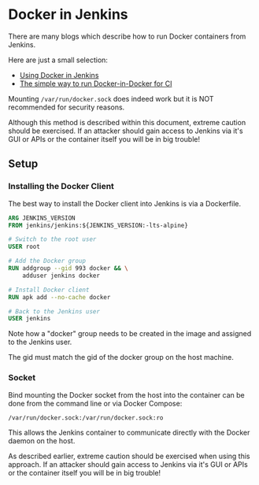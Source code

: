 # Docker in Jenkins

There are many blogs which describe how to run Docker containers from Jenkins.

Here are just a small selection:

- [Using Docker in Jenkins](https://medium.com/faun/using-docker-in-jenkins-cba6b8070756)
- [The simple way to run Docker-in-Docker for CI](https://getintodevops.com/blog/the-simple-way-to-run-docker-in-docker-for-ci)

Mounting `/var/run/docker.sock` does indeed work but it is NOT recommended for security reasons.

Although this method is described within this document, extreme caution should be exercised. If an attacker should gain access to Jenkins via it's GUI or APIs or the container itself you will be in big trouble!



## Setup

### Installing the Docker Client

The best way to install the Docker client into Jenkins is via a Dockerfile.

```dockerfile
ARG JENKINS_VERSION
FROM jenkins/jenkins:${JENKINS_VERSION:-lts-alpine}

# Switch to the root user
USER root

# Add the Docker group
RUN addgroup --gid 993 docker && \
    adduser jenkins docker

# Install Docker client
RUN apk add --no-cache docker

# Back to the Jenkins user
USER jenkins
```

Note how a "docker" group needs to be created in the image and assigned to the Jenkins user.

The gid must match the gid of the docker group on the host machine.

### Socket

Bind mounting the Docker socket from the host into the container can be done from the command line or via Docker Compose:

`/var/run/docker.sock:/var/run/docker.sock:ro`

This allows the Jenkins container to communicate directly with the Docker daemon on the host.

As described earlier, extreme caution should be exercised when using this approach. If an attacker should gain access to Jenkins via it's GUI or APIs or the container itself you will be in big trouble!

